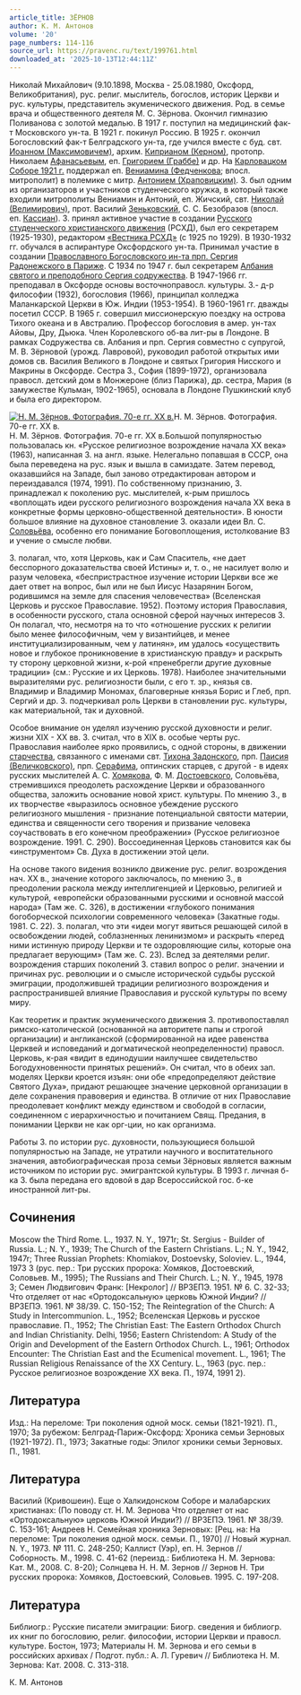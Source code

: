 ```yaml
---
article_title: ЗЁРНОВ
author: К. М. Антонов
volume: '20'
page_numbers: 114-116
source_url: https://pravenc.ru/text/199761.html
downloaded_at: '2025-10-13T12:44:11Z'
---
```


Николай Михайлович (9.10.1898, Москва - 25.08.1980, Оксфорд, Великобритания), рус. религ. мыслитель, богослов, историк Церкви и рус. культуры, представитель экуменического движения. Род. в семье врача и общественного деятеля М. С. Зёрнова. Окончил гимназию Поливанова с золотой медалью. В 1917 г. поступил на медицинский фак-т Московского ун-та. В 1921 г. покинул Россию. В 1925 г. окончил Богословский фак-т Белградского ун-та, где учился вместе с буд. свт. [Иоанном (Максимовичем)](<https://pravenc.ru/text/Иоанном (Максимовичем).html>), архим. [Киприаном (Керном)](<https://pravenc.ru/text/Киприаном (Керном).html>), протопр. Николаем [Афанасьевым](https://pravenc.ru/text/Афанасьев.html), еп. [Григорием (Граббе)](<https://pravenc.ru/text/Григорием (Граббе).html>) и др. На [Карловацком Соборе 1921 г.](<https://pravenc.ru/text/Карловацком Соборе 1921 г .html>) поддержал еп. [Вениамина (Федченкова](https://pravenc.ru/text/ВЕНИАМИН.html); впосл. митрополит) в полемике с митр. [Антонием (Храповицким)](<https://pravenc.ru/text/Антонием (Храповицким).html>). З. был одним из организаторов и участников студенческого кружка, в который также входили митрополиты Вениамин и Антоний, еп. Жичский, свт. [Николай (Велимирович)](<https://pravenc.ru/text/Николай (Велимирович).html>), прот. Василий [Зеньковский](https://pravenc.ru/text/Зеньковский.html), С. С. Безобразов (впосл. еп. [Кассиан](https://pravenc.ru/text/Кассиан.html)). З. принял активное участие в создании [Русского студенческого христианского движения](<https://pravenc.ru/text/Русского студенческого христианского движения.html>) (РСХД), был его секретарем (1925-1930), редактором [«Вестника РСХД»](<https://pravenc.ru/text/ ВЕСТНИК РУССКОГО ХРИСТИАНСКОГО ДВИЖЕНИЯ .html>) (с 1925 по 1929). В 1930-1932 гг. обучался в аспирантуре Оксфордского ун-та. Принимал участие в создании [Православного Богословского ин-та прп. Сергия Радонежского в Париже](<https://pravenc.ru/text/Православного Богословского ин-та прп  Сергия Радонежского в Париже.html>). С 1934 по 1947 г. был секретарем [Албания святого и преподобного Сергия содружества](<https://pravenc.ru/text/Албания святого и преподобного Сергия содружества.html>). В 1947-1966 гг. преподавал в Оксфорде основы восточноправосл. культуры. З.- д-р философии (1932), богословия (1966), принципал колледжа Маланкарской Церкви в Юж. Индии (1953-1954). В 1960-1961 гг. дважды посетил СССР. В 1965 г. совершил миссионерскую поездку на острова Тихого океана и в Австралию. Профессор богословия в амер. ун-тах Айовы, Дру, Дьюка. Член Королевского об-ва лит-ры в Лондоне. В рамках Содружества св. Албания и прп. Сергия совместно с супругой, М. В. Зёрновой (урожд. Лавровой), руководил работой открытых ими домов св. Василия Великого в Лондоне и святых Григория Нисского и Макрины в Оксфорде. Сестра З., София (1899-1972), организовала правосл. детский дом в Монжероне (близ Парижа), др. сестра, Мария (в замужестве Кульман, 1902-1965), основала в Лондоне Пушкинский клуб и была его директором.

[![Н. М. Зёрнов. Фотография. 70-е гг. XX в.](https://pravenc.ru/data/684/504/1234/i200.jpg "Кликните для увеличения картинки")](https://pravenc.ru/data/684/504/1234/i400.jpg)Н. М. Зёрнов. Фотография. 70-е гг. XX в.  
Н. М. Зёрнов. Фотография. 70-е гг. XX в.Большой популярностью пользовалась кн. «Русское религиозное возрождение начала XX века» (1963), написанная З. на англ. языке. Нелегально попавшая в СССР, она была переведена на рус. язык и вышла в самиздате. Затем перевод, оказавшийся на Западе, был заново отредактирован автором и переиздавался (1974, 1991). По собственному признанию, З. принадлежал к поколению рус. мыслителей, к-рым пришлось «воплощать идеи русского религиозного возрождения начала XX века в конкретные формы церковно-общественной деятельности». В юности большое влияние на духовное становление З. оказали идеи Вл. С. [Соловьёва](https://pravenc.ru/text/Соловьёв.html), особенно его понимание Боговоплощения, истолкование ВЗ и учение о смысле любви.

З. полагал, что, хотя Церковь, как и Сам Спаситель, «не дает бесспорного доказательства своей Истины» и, т. о., не насилует волю и разум человека, «беспристрастное изучение истории Церкви все же дает ответ на вопрос, был или не был Иисус Назарянин Богом, родившимся на земле для спасения человечества» (Вселенская Церковь и русское Православие. 1952). Поэтому история Православия, в особенности русского, стала основной сферой научных интересов З. Он полагал, что, несмотря на то что «отношение русских к религии было менее философичным, чем у византийцев, и менее институциализированным, чем у латинян», им удалось «осуществить новое и глубокое проникновение в христианскую правду» и раскрыть ту сторону церковной жизни, к-рой «пренебрегли другие духовные традиции» (см.: Русские и их Церковь. 1978). Наиболее значительными выразителями рус. религиозности были, с его т. зр., князья св. Владимир и Владимир Мономах, благоверные князья Борис и Глеб, прп. Сергий и др. З. подчеркивал роль Церкви в становлении рус. культуры, как материальной, так и духовной.

Особое внимание он уделял изучению русской духовности и религ. жизни XIX - XX вв. З. считал, что в XIX в. особые черты рус. Православия наиболее ярко проявились, с одной стороны, в движении [старчества](https://pravenc.ru/text/СТАРЧЕСТВО.html), связанного с именами свт. [Тихона Задонского](<https://pravenc.ru/text/Тихона Задонского.html>), прп. [Паисия (Величковского)](<https://pravenc.ru/text/Паисия (Величковского).html>), прп. [Серафима](https://pravenc.ru/text/Серафима.html), оптинских старцев, с другой - в идеях русских мыслителей А. С. [Хомякова](https://pravenc.ru/text/Хомякова.html), Ф. М. [Достоевского](https://pravenc.ru/text/Достоевского.html), Соловьёва, стремившихся преодолеть расхождение Церкви и образованного общества, заложить основание новой христ. культуры. По мнению З., в их творчестве «выразилось основное убеждение русского религиозного мышления - признание потенциальной святости материи, единства и священности сего творения и призвание человека соучаствовать в его конечном преображении» (Русское религиозное возрождение. 1991. С. 290). Воссоединенная Церковь становится как бы «инструментом» Св. Духа в достижении этой цели.

На основе такого видения возникло движение рус. религ. возрождения нач. XX в., значение которого заключалось, по мнению З., в преодолении раскола между интеллигенцией и Церковью, религией и культурой, «европейски образованными русскими и основной массой народа» (Там же. С. 326), в достижении «глубокого понимания богоборческой психологии современного человека» (Закатные годы. 1981. С. 22). З. полагал, что эти «идеи могут явиться решающей силой в освобождении людей, соблазненных ленинизмом» и раскрыть «перед ними истинную природу Церкви и те оздоровляющие силы, которые она предлагает верующим» (Там же. С. 23). Вслед за деятелями религ. возрождения старших поколений З. ставил вопрос о религ. значении и причинах рус. революции и о смысле исторической судьбы русской эмиграции, продолжившей традиции религиозного возрождения и распространившей влияние Православия и русской культуры по всему миру.

Как теоретик и практик экуменического движения З. противопоставлял римско-католической (основанной на авторитете папы и строгой организации) и англиканской (сформированной на идее равенства Церквей и исповеданий и догматической неопределенности) правосл. Церковь, к-рая «видит в единодушии наилучшее свидетельство Богодухновенности принятых решений». Он считал, что в обеих зап. моделях Церкви кроется изъян: они обе «предопределяют действие Святого Духа», придают решающее значение церковной организации в деле сохранения правоверия и единства. В отличие от них Православие преодолевает конфликт между единством и свободой в согласии, соединенном с иерархичностью и почитанием Свящ. Предания, в понимании Церкви не как орг-ции, но как организма.

Работы З. по истории рус. духовности, пользующиеся большой популярностью на Западе, не утратили научного и воспитательного значения, автобиографическая проза семьи Зёрновых является важным источником по истории рус. эмигрантской культуры. В 1993 г. личная б-ка З. была передана его вдовой в дар Всероссийской гос. б-ке иностранной лит-ры.

## Сочинения

Moscow the Third Rome. L., 1937. N. Y., 1971r; St. Sergius - Builder of Russia. L.; N. Y., 1939; The Church of the Eastern Christians. L.; N. Y., 1942, 1947r; Three Russian Prophets: Khomiakov, Dostoevsky, Soloviev. L., 1944, 1973 3 (рус. пер.: Три русских пророка: Хомяков, Достоевский, Соловьев. М., 1995); The Russians and Their Church. L.; N. Y., 1945, 1978 3; Семен Людвигович Франк: [Некролог] // ВРЗЕПЭ. 1951. № 6. С. 32-33; Что отделяет от нас «Ортодоксальную» церковь Южной Индии? // ВРЗЕПЭ. 1961. № 38/39. С. 150-152; The Reintegration of the Church: A Study in Intercommunion. L., 1952; Вселенская Церковь и русское православие. П., 1952; The Christian East: The Eastern Orthodox Church and Indian Christianity. Delhi, 1956; Eastern Christendom: A Study of the Origin and Development of the Eastern Orthodox Church. L., 1961; Orthodox Encounter: The Christian East and the Ecumenical movement. L., 1961; The Russian Religious Renaissance of the XX Century. L., 1963 (рус. пер.: Русское религиозное возрождение XX века. П., 1974, 1991 2).

## Литература

Изд.: Нa переломе: Три поколения одной моск. семьи (1821-1921). П., 1970; За рубежом: Белград-Париж-Оксфорд: Хроника семьи Зерновых (1921-1972). П., 1973; Закатные годы: Эпилог хроники семьи Зерновых. П., 1981.

## Литература

Василий (Кривошеин). Еще о Халкидонском Соборе и малабарских христианах: (По поводу ст. Н. М. Зернова Что отделяет от нас «Ортодоксальную» церковь Южной Индии?) // ВРЗЕПЭ. 1961. № 38/39. С. 153-161; Андреев Н. Семейная хроника Зерновых: [Рец. на: На переломе: Три поколения одной моск. семьи. П., 1970] // Новый журнал. N. Y., 1973. № 111. С. 248-250; Каллист (Уэр), еп. Н. Зернов // Соборность. М., 1998. С. 41-62 (переизд.: Библиотека Н. М. Зернова: Кат. М., 2008. С. 8-20); Солнцева Н. Н. М. Зернов // Зернов Н. Три русских пророка: Хомяков, Достоевский, Соловьев. 1995. С. 197-208.

## Литература

Библиогр.: Русские писатели эмиграции: Биогр. сведения и библиогр. их книг по богословию, религ. философии, истории Церкви и правосл. культуре. Бостон, 1973; Материалы Н. М. Зернова и его семьи в российских архивах / Подгот. публ.: А. Л. Гуревич // Библиотека Н. М. Зернова: Кат. 2008. С. 313-318.

К. М. Антонов
